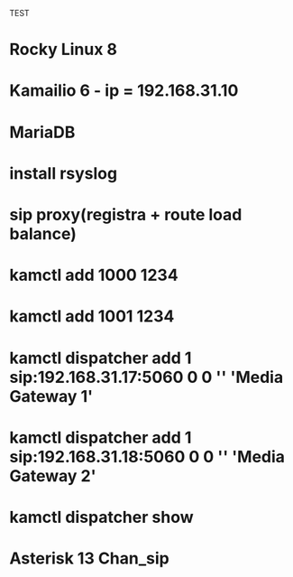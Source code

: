 TEST

# Rocky Linux 8
# Kamailio 6 - ip = 192.168.31.10
# MariaDB
# install rsyslog
# sip proxy(registra + route load balance)
# kamctl add 1000 1234
# kamctl add 1001 1234
# kamctl dispatcher add 1 sip:192.168.31.17:5060 0 0 '' 'Media Gateway 1' 
# kamctl dispatcher add 1 sip:192.168.31.18:5060 0 0 '' 'Media Gateway 2'
# kamctl dispatcher show

# Asterisk 13 Chan_sip
